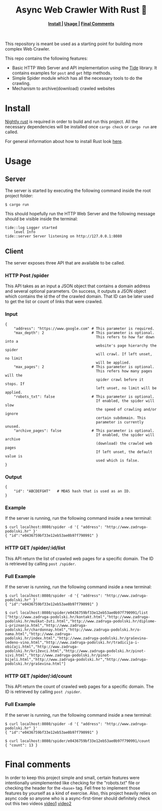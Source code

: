 <h1 align="center">Async Web Crawler With Rust 🦀</h1>
<div align="center">
  <h4>
    <a href="#install">
      Install
    </a>
    <span> | </span>
    <a href="#usage">
      Usage
    </a>
    <span> | </span>
    <a href="#final-comments">
      Final Comments
    </a>
  </h4>
</div>
<br>

This repository is meant be used as a starting point for building more complex Web Crawler.

This repo contains the following features:

- Basic HTTP Web Server and API implementation using the [Tide](https://github.com/http-rs/tide) library. It contains examples for `post` and `get` http methods.
- Simple Spider module which has all the necessary tools to do the crawling.
- Mechanism to archive(download) crawled websites

# Install
[Nightly rust](https://doc.rust-lang.org/edition-guide/rust-2018/rustup-for-managing-rust-versions.html) is required in order to build and run this project. All the necessary dependencies will be installed once `cargo check` or `cargo run` are called.

For general information about how to install Rust look [here](https://www.rust-lang.org/tools/install).

# Usage

## Server
The server is started by executing the following command inside the root project folder:
```
$ cargo run
```

This should hopefully run the HTTP Web Server and the following message
should be visible inside the terminal:
```
tide::log Logger started
    level Info
tide::server Server listening on http://127.0.0.1:8080
```

## Client
The server exposes three API that are available to be called.
### HTTP Post /spider
This API takes as an input a JSON object that contains a domain address and several optional parameters. On success, it outputs a JSON object which contains the id the of the crawled domain. That ID can be later used to get the list or count of links that were crawled.

### Input
```
{
    "address": "https://www.google.com" # This parameter is required.
    "max_depth": 2                      # This parameter is optional.
                                          This refers to how far down into a
                                          website's page hierarchy the spider
                                          will crawl. If left unset, no limit
                                          will be applied.
    "max_pages": 2                      # This parameter is optional.
                                          This refers how many pages will the
                                          spider crawl before it stops. If
                                          left unset, no limit will be applied.
    "robots_txt": false                 # This parameter is optional.
                                          If enabled, the spider will slow
                                          the speed of crawling and/or ignore
                                          certain subdomain. This
                                          parameter is currently unused.
    "archive_pages": false              # This parameter is optional.
                                          If enabled, the spider will archive
                                          (download) the crawled web pages
                                          If left unset, the default value is
                                          used which is false.
}
```

### Output
```
{
    "id": "ABCDEFGHT"   # MDA5 hash that is used as an ID.
}
```

### Example
If the server is running, run the following command inside a new terminal:
```
$ curl localhost:8080/spider -d '{ "address": "http://www.zadruga-podolski.hr" }'
{ "id":"e0436759bf33e12eb53ae0b97f790991" }
```

### HTTP GET /spider/:id/list
This API return the list of crawled web pages for a specific domain. The ID is retrieved by calling `post /spider`.

### Full Example
If the server is running, run the following command inside a new terminal:
```
$ curl localhost:8080/spider -d '{ "address": "http://www.zadruga-podolski.hr" }'
{ "id":"e0436759bf33e12eb53ae0b97f790991" }

$ curl localhost:8080/spider/e0436759bf33e12eb53ae0b97f790991/list
["http://www.zadruga-podolski.hr/kontakt.html","http://www.zadruga-podolski.hr/muškat-žuti.html","http://www.zadruga-podolski.hr/diplome-i-priznanja.html","http://www.zadruga-podolski.hr/chardonnay.html","http://www.zadruga-podolski.hr/o-nama.html","http://www.zadruga-podolski.hr/index.html","http://www.zadruga-podolski.hr/graševina-ledeno-vino.html","http://www.zadruga-podolski.hr/tradicija-i-običaji.html","http://www.zadruga-podolski.hr/križevci.html","http://www.zadruga-podolski.hr/pinot-sivi.html","http://www.zadruga-podolski.hr/pinot-bijeli.html","http://www.zadruga-podolski.hr","http://www.zadruga-podolski.hr/graševina.html"]
```

### HTTP GET /spider/:id/count
This API return the count of crawled web pages for a specific domain. The ID is retrieved by calling `post /spider`.

### Full Example
If the server is running, run the following command inside a new terminal:
```
$ curl localhost:8080/spider -d '{ "address": "http://www.zadruga-podolski.hr" }'
{ "id":"e0436759bf33e12eb53ae0b97f790991" }

$ curl localhost:8080/spider/e0436759bf33e12eb53ae0b97f790991/count
{ "count": 13 }
```

# Final comments
In order to keep this project simple and small, certain features were intentionally unimplemented like checking for the "robots.txt" file or checking the header for the `<base>` tag. Fell free to implement those features by yourself as a kind of exercise. Also, this project heavily relies on async code so anyone who is a async-first-timer should definitely check out this two videos [video1](https://www.youtube.com/watch?v=lJ3NC-R3gSI) [video2](https://www.youtube.com/watch?v=NNwK5ZPAJCk)